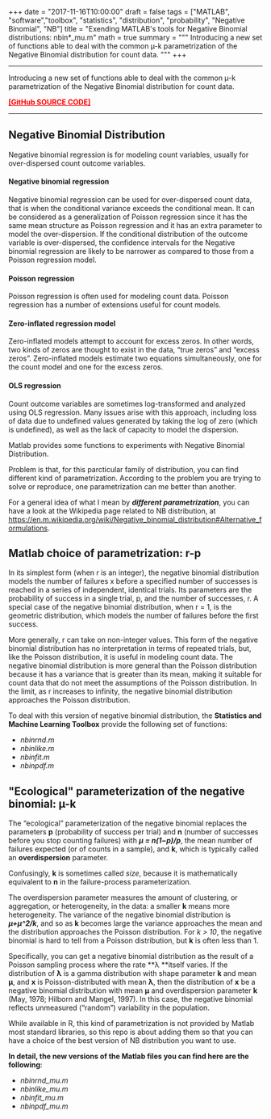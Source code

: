 +++
date = "2017-11-16T10:00:00"
draft = false
tags = ["MATLAB", "software","toolbox", "statistics", "distribution", "probability", "Negative Binomial", "NB"]
title = "Exending MATLAB's tools for Negative Binomial distributions: nbin*_mu.m"
math = true
summary = """
Introducing a new set of functions able to deal with the common µ-k parametrization of the Negative Binomial distribution for count data.
"""
+++
*** 
Introducing a new set of functions able to deal with the common µ-k parametrization of the Negative Binomial distribution for count data.

<a href="https://github.com/mscipio/MATLABtools___nbin_mu" style="color:red"><b>[GitHub SOURCE CODE]</b></a>

***

## Negative Binomial Distribution
Negative binomial regression is for modeling count variables, usually for over-dispersed count outcome variables.

#### Negative binomial regression
Negative binomial regression can be used for over-dispersed count data, that is when the conditional variance exceeds the conditional mean. It can be considered as a generalization of Poisson regression since it has the same mean structure as Poisson regression and it has an extra parameter to model the over-dispersion. If the conditional distribution of the outcome variable is over-dispersed, the confidence intervals for the Negative binomial regression are likely to be narrower as compared to those from a Poisson regression model.

#### Poisson regression
Poisson regression is often used for modeling count data. Poisson regression has a number of extensions useful for count models.

#### Zero-inflated regression model
Zero-inflated models attempt to account for excess zeros. In other words, two kinds of zeros are thought to exist in the data, “true zeros” and “excess zeros”. Zero-inflated models estimate two equations simultaneously, one for the count model and one for the excess zeros.

#### OLS regression
Count outcome variables are sometimes log-transformed and analyzed using OLS regression. Many issues arise with this approach, including loss of data due to undefined values generated by taking the log of zero (which is undefined), as well as the lack of capacity to model the dispersion.

Matlab provides some functions to experiments with Negative Binomial Distribution.

Problem is that, for this parcticular family of distribution, you can find different kind of parametrization. According to the problem you are trying to solve or reproduce, one parametrization can me better than another.

For a general idea of what I mean by ***different parametrization***, you can have a look at the Wikipedia page related to NB distribution, at https://en.m.wikipedia.org/wiki/Negative_binomial_distribution#Alternative_formulations.

## Matlab choice of parametrization: r-p

In its simplest form (when r is an integer), the negative binomial distribution models the number of failures x before a specified number of successes is reached in a series of independent, identical trials. Its parameters are the probability of success in a single trial, p, and the number of successes, r. A special case of the negative binomial distribution, when r = 1, is the geometric distribution, which models the number of failures before the first success.

More generally, r can take on non-integer values. This form of the negative binomial distribution has no interpretation in terms of repeated trials, but, like the Poisson distribution, it is useful in modeling count data. The negative binomial distribution is more general than the Poisson distribution because it has a variance that is greater than its mean, making it suitable for count data that do not meet the assumptions of the Poisson distribution. In the limit, as r increases to infinity, the negative binomial distribution approaches the Poisson distribution.

To deal with this version of negative binomial distribution, the **Statistics and Machine Learning Toolbox** provide the following set of functions:

- *nbinrnd.m*
- *nbinlike.m*
- *nbinfit.m*
- *nbinpdf.m*

## "Ecological" parameterization of the negative binomial: µ-k
The “ecological” parameterization of the negative binomial replaces the parameters **p** (probability of success per trial) and **n** (number of successes before you stop counting failures) with ***µ = n(1−p)/p***, the mean number of failures expected (or of counts in a sample), and **k**, which is typically called an **overdispersion** parameter. 

Confusingly, **k** is sometimes called *size*, because it is mathematically equivalent to **n** in the failure-process parameterization.

The overdispersion parameter measures the amount of clustering, or aggregation, or heterogeneity, in the data: a smaller **k** means more heterogeneity. The variance of the negative binomial distribution is ***µ+µ^2/k***, and so as **k** becomes large the variance approaches the mean and the distribution approaches the Poisson distribution. For *k > 10*, the negative binomial is hard to tell from a Poisson distribution, but **k** is often less than 1.

Specifically, you can get a negative binomial distribution as the result of a Poisson sampling process where the rate **λ **itself varies. If the distribution of **λ** is a gamma distribution with shape parameter **k** and mean **µ**, and **x** is Poisson-distributed with mean **λ**, then the distribution of **x** be a negative binomial distribution with mean **µ** and overdispersion parameter **k** (May, 1978; Hilborn and Mangel, 1997). In this case, the negative binomial reflects unmeasured (“random”) variability in the population.

While available in R, this kind of parametrization is not provided by Matlab most standard libraries, so this repo is about adding them so that you can have a choice of the best version of NB distribution you want to use.

**In detail, the new versions of the Matlab files you can find here are the following**:

- *nbinrnd_mu.m*
- *nbinlike_mu.m*
- *nbinfit_mu.m*
- *nbinpdf_mu.m*